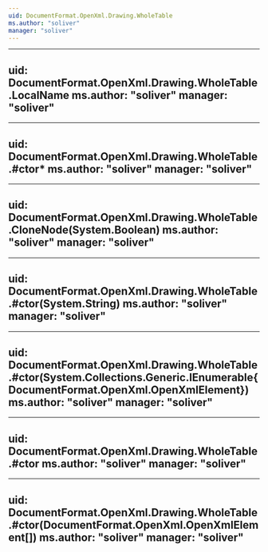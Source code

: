 ```yaml
---
uid: DocumentFormat.OpenXml.Drawing.WholeTable
ms.author: "soliver"
manager: "soliver"
---
```


---
uid: DocumentFormat.OpenXml.Drawing.WholeTable.LocalName
ms.author: "soliver"
manager: "soliver"
---

---
uid: DocumentFormat.OpenXml.Drawing.WholeTable.#ctor*
ms.author: "soliver"
manager: "soliver"
---

---
uid: DocumentFormat.OpenXml.Drawing.WholeTable.CloneNode(System.Boolean)
ms.author: "soliver"
manager: "soliver"
---

---
uid: DocumentFormat.OpenXml.Drawing.WholeTable.#ctor(System.String)
ms.author: "soliver"
manager: "soliver"
---

---
uid: DocumentFormat.OpenXml.Drawing.WholeTable.#ctor(System.Collections.Generic.IEnumerable{DocumentFormat.OpenXml.OpenXmlElement})
ms.author: "soliver"
manager: "soliver"
---

---
uid: DocumentFormat.OpenXml.Drawing.WholeTable.#ctor
ms.author: "soliver"
manager: "soliver"
---

---
uid: DocumentFormat.OpenXml.Drawing.WholeTable.#ctor(DocumentFormat.OpenXml.OpenXmlElement[])
ms.author: "soliver"
manager: "soliver"
---
